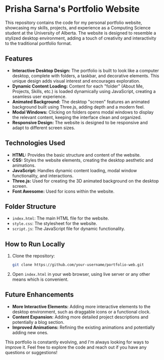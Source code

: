 # Prisha Sarna's Portfolio Website

This repository contains the code for my personal portfolio website, showcasing my skills, projects, and experience as a Computing Science student at the University of Alberta.  The website is designed to resemble a stylized desktop environment, adding a touch of creativity and interactivity to the traditional portfolio format.

## Features

* **Interactive Desktop Design:**  The portfolio is built to look like a computer desktop, complete with folders, a taskbar, and decorative elements. This unique design adds visual interest and encourages exploration.
* **Dynamic Content Loading:**  Content for each "folder" (About Me, Projects, Skills, etc.) is loaded dynamically using JavaScript, creating a seamless user experience.
* **Animated Background:** The desktop "screen" features an animated background built using Three.js, adding depth and a modern feel.
* **Modal Windows:**  Clicking on folders opens modal windows to display the relevant content, keeping the interface clean and organized.
* **Responsive Design:** The website is designed to be responsive and adapt to different screen sizes.

## Technologies Used

* **HTML:**  Provides the basic structure and content of the website.
* **CSS:**  Styles the website elements, creating the desktop aesthetic and animations.
* **JavaScript:**  Handles dynamic content loading, modal window functionality, and interactions.
* **Three.js:**  Used for creating the 3D animated background on the desktop screen.
* **Font Awesome:** Used for icons within the website.


## Folder Structure

* `index.html`: The main HTML file for the website.
* `style.css`: The stylesheet for the website.
* `script.js`: The JavaScript file for dynamic functionality.

## How to Run Locally

1. Clone the repository:
   ```bash
   git clone https://github.com/your-username/portfolio-web.git
   ```
2. Open `index.html` in your web browser, using live server or any other means which is convenient.


## Future Enhancements

* **More Interactive Elements:** Adding more interactive elements to the desktop environment, such as draggable icons or a functional clock.
* **Content Expansion:**  Adding more detailed project descriptions and potentially a blog section.
* **Improved Animations:** Refining the existing animations and potentially adding new ones.


This portfolio is constantly evolving, and I'm always looking for ways to improve it.  Feel free to explore the code and reach out if you have any questions or suggestions!

